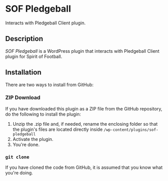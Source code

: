 # SOF Pledgeball

Interacts with Pledgeball Client plugin.

## Description

*SOF Pledgeball* is a WordPress plugin that interacts with Pledgeball Client plugin for Spirit of Football.

## Installation

There are two ways to install from GitHub:

### ZIP Download

If you have downloaded this plugin as a ZIP file from the GitHub repository, do the following to install the plugin:

1. Unzip the .zip file and, if needed, rename the enclosing folder so that the plugin's files are located directly inside `/wp-content/plugins/sof-pledgeball`
2. Activate the plugin.
3. You're done.

### `git clone`

If you have cloned the code from GitHub, it is assumed that you know what you're doing.
